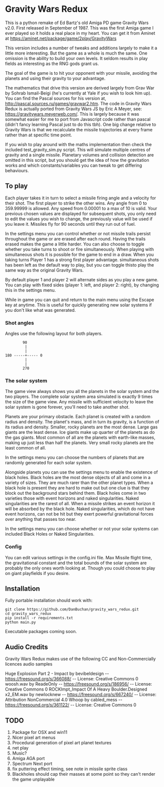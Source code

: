 # Gravity Wars Redux

This is a python remake of Ed Bartz's old Amiga PD game Gravity Wars v2.0. First released in September of 1987. This was the first Amiga game I ever played so it holds a real place in my heart. You can get it from Aminet at https://aminet.net/package/game/2play/GravityWars

This version includes a number of tweaks and additions largely to make it a little more interesting. But the game as a whole is much the same. One omission is the ability to build your own levels. It seldom results in play fields as interesting as the RNG gods grant us.

The goal of the game is to hit your opponent with your missile, avoiding the planets and using their gravity to your advantage.

The mathematics that drive this version are derived largely from Grav War by Sohrab Ismail-Beigi (he's currently at Yale if you wish to look him up). You can find the Pascal sources for his version at, http://pascal.sources.ru/games/gravwar2.htm. The code in Gravity Wars Redux is actually ported from Gravity Wars JS by Eric A Meyer, see: https://gravitywars.meyerweb.com/. This is largely because it was somewhat easier for me to port from Javascript code rather than pascal (didn't fancy learning Pascal just to do this tbh). One big change relative to Gravity Wars is that we recalculate the missile trajectories at every frame rather than at specific time point.

If you wish to play around with the maths implementation then check the included test_gravity_sim.py script. This will simulate multiple centres of gravity and a single missile. Planetary volumes and collision detection are omitted in this script, but you should get the idea of how the gravitation works and which constants/variables you can tweak to get differing behaviours.

## To play

Each player takes it in turn to select a missile firing angle and a velocity for their shot. The first player to strike the other wins. Any angle from 0 to 359.99999 is allowed. Any speed from 0.00001 to a max of 10 is valid. Your previous chosen values are displayed for subsequent shots, you only need to edit the values you wish to change, the previously value will be used if you leave it. Missiles fly for 90 seconds until they run out of fuel.

In the settings menu you can control whether or not missile trails persist throughout the game or are erased after each round. Having the trails erased makes the game a little harder. You can also choose to toggle whether you take turns to shoot or fire simultaneously. When playing with simultaneous shots it is possible for the game to end in a draw. When you taking turns Player 1 has a strong first player advantage. simultaneous shots has been left as the default way to play, but you can toggle thisto play the same way as the original Gravity Wars.

By default player 1 and player 2 will alternate sides as you play a new game. You can play with fixed sides (player 1: left, and player 2: right), by changing this in the settings menu.

While in game you can quit and return to the main menu using the Escape key at anytime. This is useful for quickly generating new solar systems if you don't like what was generated.

### Shot angles

Angles use the following layout for both players.

```
        90
         |
         |
180 -----+----- 0
         |
         |
        270 
```

### The solar system

The game view always shows you all the planets in the solar system and the two players. The complete solar system area simulated is exactly 9 times the size of the game view. Any missile with sufficient velocity to leave the solar system is gone forever, you'll need to take another shot.

Planets are your primary obstacle. Each planet is created with a random radius and density. The planet's mass, and in turn its gravity, is a function of its radius and density. Smaller, rocky planets are the most dense. Large gas giants are the least dense. Ice giants make up quarter of the planets as do the gas giants. Most common of all are the planets with earth-like masses, making up just less than half the planets. Very small rocky planets are the least common of all.

In the settings menu you can choose the numbers of planets that are randomly generated for each solar system.

Alongside planets you can use the settings menu to enable the existence of black holes. Black holes are the most dense objects of all and come in a variety of sizes. They are much rarer than the other planet types. When a black hole is present they are hard to make out but one clue is that they block out the background stars behind them. Black holes come in two varieties those with event horizons and naked singularities. Naked singularities are the rarest of all. When a missile strikes an event horizon it will be absorbed by the black hole. Naked singularities, which do not have event horizons, can not be hit but they exert powerful gravitational forces over anything that passes too near.

In the settings menu you can choose whether or not your solar systems can included Black Holes or Naked Singularities.

### Config

You can edit various settings in the config.ini file. Max Missile flight time, the gravitational constant and the total bounds of the solar system are probably the only ones worth looking at. Though you could choose to play on giant playfields if you desire.

## Installation

Fully portable installation should work with:

```
git clone https://github.com/DanBuchan/gravity_wars_redux.git
cd gravity_wars_redux
pip install -r requirements.txt
python main.py
```

Executable packages coming soon.

## Audio Credits

Gravity Wars Redux makes use of the following CC and Non-Commercially licences audio samples 

Huge Explosion Part 2 - Impact by bevibeldesign -- https://freesound.org/s/366088/ -- License: Creative Commons 0
woosh.wav by ReadeOnly -- https://freesound.org/s/186956/ -- License: Creative Commons 0
ROCKImpt_Impact Of A Heavy Boulder.Designed x2_EM.wav by newlocknew -- https://freesound.org/s/667240/ -- License: Attribution NonCommercial 4.0
Whoop by cabled_mess -- https://freesound.org/s/361122/ -- License: Creative Commons 0

## TODO

1. Package for OSX and win11
2. Nicer pixel art menus
3. Procedural generation of pixel art planet textures
4. net play
5. Music?
7. Amiga AGA port
8. Spectrum Next port
9. fix puttering effect timing, see note in missile sprite class
10. Blackholes should cap their masses at some point so they can't render the game unplayable
